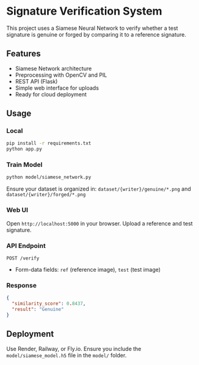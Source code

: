 
# Signature Verification System

This project uses a Siamese Neural Network to verify whether a test signature is genuine or forged by comparing it to a reference signature.

## Features
- Siamese Network architecture
- Preprocessing with OpenCV and PIL
- REST API (Flask)
- Simple web interface for uploads
- Ready for cloud deployment

## Usage

### Local
```bash
pip install -r requirements.txt
python app.py
```

### Train Model
```bash
python model/siamese_network.py
```
Ensure your dataset is organized in: `dataset/{writer}/genuine/*.png` and `dataset/{writer}/forged/*.png`

### Web UI
Open `http://localhost:5000` in your browser. Upload a reference and test signature.

### API Endpoint
`POST /verify`
- Form-data fields: `ref` (reference image), `test` (test image)

### Response
```json
{
  "similarity_score": 0.8437,
  "result": "Genuine"
}
```

## Deployment
Use Render, Railway, or Fly.io. Ensure you include the `model/siamese_model.h5` file in the `model/` folder.
